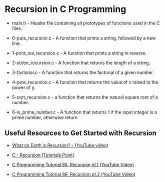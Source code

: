 # Recursion in C Programming

* main.h - Header file containing all prototypes of functions used in the C files.

* 0-puts_recursion.c - A function that prints a string, followed by a new line.

* 1-print_rev_recursion.c - A function that prints a string in reverse.

* 2-strlen_recursion.c - A function that returns the length of a string.

* 3-factorial.c - A function that returns the factorial of a given number.

* 4-pow_recursion.c - A function that returns the value of x raised to the power of y.

* 5-sqrt_recursion.c - a function that returns the natural square root of a number.

* 6-is_prime_number.c - A function that returns 1 if the input integer is a prime number, otherwise return

## Useful Resources to Get Started with Recursion
* [What on Earth is Recursion?  - (YouTube video)](https://www.youtube.com/watch?v=Mv9NEXX1VHc)

* [C - Recursion (Tutorials Point)](https://www.tutorialspoint.com/cprogramming/c_recursion.htm)

* [C Programming Tutorial 85, Recursion pt.1 (YouTube Video)](https://www.youtube.com/watch?v=XGxbXMP6k8k])

* [C Programming Tutorial 86, Recursion pt.2 (YouTube Video)](https://www.youtube.com/watch?v=7XiIS6HobNs)

